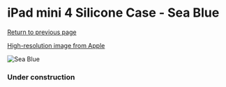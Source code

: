 # iPad mini 4 Silicone Case - Sea Blue

[Return to previous page](/ipad_mini4)

[High-resolution image from Apple](https://store.storeimages.cdn-apple.com/8756/as-images.apple.com/is/MN2P2?wid=4500&hei=4500&fmt=png)

<div style="width: 384px"><img src="/everyphone/MN2P2.png" alt="Sea Blue"></div>

### Under construction
